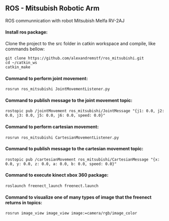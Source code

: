 ## ROS - Mitsubish Robotic Arm
ROS communnication with robot Mitsubish Melfa RV-2AJ 

#### Install ros package:

Clone the project to the src folder in catkin workspace and compile, like commands bellow: 
```
git clone https://github.com/alexandremstf/ros_mitsubishi.git
cd ~/catkin_ws
catkin_make
```

#### Command to perform joint movement:
```
rosrun ros_mitsubishi JointMovementListener.py
``` 

#### Command to publish message to the joint movement topic:
```
rostopic pub /jointMovement ros_mitsubishi/JointMessage "{j1: 0.0, j2: 0.0, j3: 0.0, j5: 0.0, j6: 0.0, speed: 0.0}"
```

#### Command to perform cartesian movement:
```
rosrun ros_mitsubishi CartesianMovementListener.py
```

#### Command to publish message to the cartesian movement topic:
```
rostopic pub /cartesianMovement ros_mitsubishi/CartesianMessage "{x: 0.0, y: 0.0, z: 0.0, a: 0.0, b: 0.0, speed: 0.0}"
```

#### Command to execute kinect xbox 360 package:
```
roslaunch freenect_launch freenect.launch
```

#### Command to visualize one of many types of image that the freenect returns in topics:
```
rosrun image_view image_view image:=camera/rgb/image_color
```
